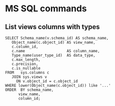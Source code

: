 # MS SQL commands

## List views columns with types
    SELECT Schema_name(v.schema_id) AS schema_name,
       Object_name(c.object_id) AS view_name,
       c.column_id,
       c.name                   AS column_name,
       Type_name(user_type_id)  AS data_type,
       c.max_length,
       c.precision,
       c.is_nullable
    FROM   sys.columns c
       JOIN sys.views v
         ON v.object_id = c.object_id
    WHERE lower(Object_name(c.object_id)) like '...'
    ORDER  BY schema_name,
          view_name,
          column_id; 
